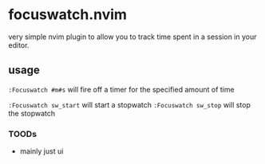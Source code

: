 # focuswatch.nvim

very simple nvim plugin to allow you to track time spent in a session in your editor.

## usage
`:Focuswatch #m#s` will fire off a timer for the specified amount of time

`:Focuswatch sw_start` will start a stopwatch
`:Focuswatch sw_stop` will stop the stopwatch

### TOODs
- mainly just ui
